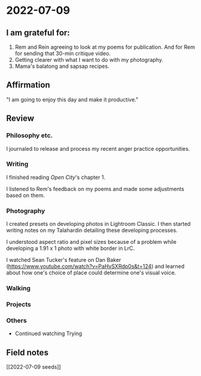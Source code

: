 # 2022-07-09

## I am grateful for:
1. Rem and Rein agreeing to look at my poems for publication. And for Rem for sending that 30-min critique video.
2. Getting clearer with what I want to do with my photography.
3. Mama's balatong and sapsap recipes.

## Affirmation

"I am going to enjoy this day and make it productive."

## Review
### Philosophy etc.

I journaled to release and process my recent anger practice opportunities.

### Writing

I finished reading *Open City*'s chapter 1.

I listened to Rem's feedback on my poems and made some adjustments based on them.

### Photography

I created presets on developing photos in Lightroom Classic. I then started writing notes on my Talahardin detailing these developing processes.

I understood aspect ratio and pixel sizes because of a problem while developing a 1.91 x 1 photo with white border in LrC.

I watched Sean Tucker's feature on Dan Baker (https://www.youtube.com/watch?v=PaHvSXRdp0s&t=124) and learned about how one's choice of place could determine one's visual voice.

### Walking

### Projects

### Others

- Continued watching Trying

## Field notes

[[2022-07-09 seeds]]
